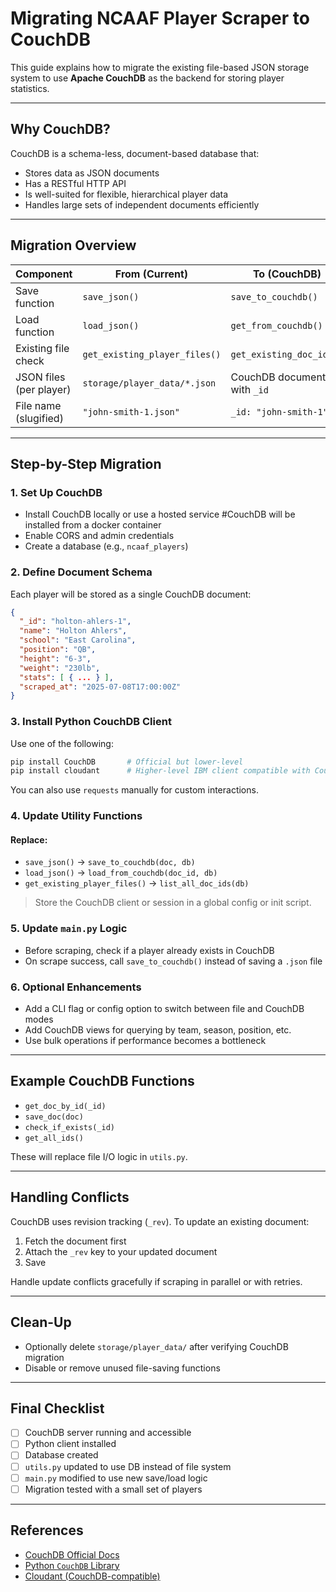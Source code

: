 # Migrating NCAAF Player Scraper to CouchDB

This guide explains how to migrate the existing file-based JSON storage system to use **Apache CouchDB** as the backend for storing player statistics.

---

## Why CouchDB?

CouchDB is a schema-less, document-based database that:
- Stores data as JSON documents
- Has a RESTful HTTP API
- Is well-suited for flexible, hierarchical player data
- Handles large sets of independent documents efficiently

---

## Migration Overview

| Component                 | From (Current)             | To (CouchDB)                     |
|--------------------------|----------------------------|----------------------------------|
| Save function            | `save_json()`              | `save_to_couchdb()`              |
| Load function            | `load_json()`              | `get_from_couchdb()`             |
| Existing file check      | `get_existing_player_files()` | `get_existing_doc_ids()`     |
| JSON files (per player)  | `storage/player_data/*.json` | CouchDB documents with `_id` |
| File name (slugified)    | `"john-smith-1.json"`      | `_id: "john-smith-1"`            |

---

## Step-by-Step Migration

### 1. Set Up CouchDB
- Install CouchDB locally or use a hosted service #CouchDB will be installed from a docker container
- Enable CORS and admin credentials
- Create a database (e.g., `ncaaf_players`)

### 2. Define Document Schema

Each player will be stored as a single CouchDB document:

```json
{
  "_id": "holton-ahlers-1",
  "name": "Holton Ahlers",
  "school": "East Carolina",
  "position": "QB",
  "height": "6-3",
  "weight": "230lb",
  "stats": [ { ... } ],
  "scraped_at": "2025-07-08T17:00:00Z"
}
```

### 3. Install Python CouchDB Client

Use one of the following:
```bash
pip install CouchDB       # Official but lower-level
pip install cloudant      # Higher-level IBM client compatible with CouchDB
```

You can also use `requests` manually for custom interactions.

### 4. Update Utility Functions

#### Replace:
- `save_json()` → `save_to_couchdb(doc, db)`
- `load_json()` → `load_from_couchdb(doc_id, db)`
- `get_existing_player_files()` → `list_all_doc_ids(db)`

> Store the CouchDB client or session in a global config or init script.

### 5. Update `main.py` Logic

- Before scraping, check if a player already exists in CouchDB
- On scrape success, call `save_to_couchdb()` instead of saving a `.json` file

### 6. Optional Enhancements

- Add a CLI flag or config option to switch between file and CouchDB modes
- Add CouchDB views for querying by team, season, position, etc.
- Use bulk operations if performance becomes a bottleneck

---

## Example CouchDB Functions

- `get_doc_by_id(_id)`
- `save_doc(doc)`
- `check_if_exists(_id)`
- `get_all_ids()`

These will replace file I/O logic in `utils.py`.

---

## Handling Conflicts

CouchDB uses revision tracking (`_rev`). To update an existing document:
1. Fetch the document first
2. Attach the `_rev` key to your updated document
3. Save

Handle update conflicts gracefully if scraping in parallel or with retries.

---

## Clean-Up

- Optionally delete `storage/player_data/` after verifying CouchDB migration
- Disable or remove unused file-saving functions

---

## Final Checklist

- [ ] CouchDB server running and accessible
- [ ] Python client installed
- [ ] Database created
- [ ] `utils.py` updated to use DB instead of file system
- [ ] `main.py` modified to use new save/load logic
- [ ] Migration tested with a small set of players

---

## References

- [CouchDB Official Docs](https://docs.couchdb.org/en/stable/)
- [Python `CouchDB` Library](https://pypi.org/project/CouchDB/)
- [Cloudant (CouchDB-compatible)](https://pypi.org/project/cloudant/)
